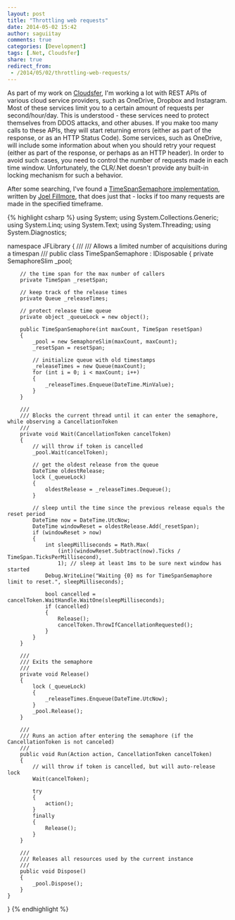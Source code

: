 ```yaml
---
layout: post
title: "Throttling web requests"
date: 2014-05-02 15:42
author: saguiitay
comments: true
categories: [Development]
tags: [.Net, Cloudsfer]
share: true
redirect_from:
 - /2014/05/02/throttling-web-requests/
---
```

As part of my work on [Cloudsfer](http://www.cloudsfer.com), I'm working a lot with REST APIs of various cloud service providers, such as
OneDrive, Dropbox and Instagram. Most of these services limit you to a certain amount of requests per second/hour/day. This is understood - these
services need to protect themselves from DDOS attacks, and other abuses. If you make too many calls to these APIs, they will start returning
errors (either as part of the response, or as an HTTP Status Code). Some services, such as OneDrive, will include some information about
when you should retry your request (either as part of the response, or perhaps as an HTTP header). In order to avoid such cases, you need
to control the number of requests made in each time window. Unfortunately, the CLR/.Net doesn't provide any built-in locking mechanism for
such a behavior.

After some searching, I've found a [TimeSpanSemaphore implementation](http://joelfillmore.com/throttling-web-api-calls/), written by [Joel Fillmore](http://joelfillmore.com/),
that does just that - locks if too many requests are made in the specified timeframe.

{% highlight csharp %}
using System;
using System.Collections.Generic;
using System.Linq;
using System.Text;
using System.Threading;
using System.Diagnostics;

namespace JFLibrary
{
	/// 
	/// Allows a limited number of acquisitions during a timespan
	/// 
	public class TimeSpanSemaphore : IDisposable
	{
		private SemaphoreSlim _pool;

		// the time span for the max number of callers
		private TimeSpan _resetSpan;

		// keep track of the release times
		private Queue _releaseTimes;

		// protect release time queue
		private object _queueLock = new object();

		public TimeSpanSemaphore(int maxCount, TimeSpan resetSpan)
		{
			_pool = new SemaphoreSlim(maxCount, maxCount);
			_resetSpan = resetSpan;

			// initialize queue with old timestamps
			_releaseTimes = new Queue(maxCount);
			for (int i = 0; i < maxCount; i++)
			{
				_releaseTimes.Enqueue(DateTime.MinValue);
			}
		}

		/// 
		/// Blocks the current thread until it can enter the semaphore, while observing a CancellationToken
		/// 
		private void Wait(CancellationToken cancelToken)
		{
			// will throw if token is cancelled
			_pool.Wait(cancelToken);

			// get the oldest release from the queue
			DateTime oldestRelease;
			lock (_queueLock)
			{
				oldestRelease = _releaseTimes.Dequeue();
			}

			// sleep until the time since the previous release equals the reset period
			DateTime now = DateTime.UtcNow;
			DateTime windowReset = oldestRelease.Add(_resetSpan);
			if (windowReset > now)
			{
				int sleepMilliseconds = Math.Max(
					(int)(windowReset.Subtract(now).Ticks / TimeSpan.TicksPerMillisecond),
					1); // sleep at least 1ms to be sure next window has started
				Debug.WriteLine("Waiting {0} ms for TimeSpanSemaphore limit to reset.", sleepMilliseconds);

				bool cancelled = cancelToken.WaitHandle.WaitOne(sleepMilliseconds);
				if (cancelled)
				{
					Release();
					cancelToken.ThrowIfCancellationRequested();
				}
			}
		}

		/// 
		/// Exits the semaphore
		/// 
		private void Release()
		{
			lock (_queueLock)
			{
				_releaseTimes.Enqueue(DateTime.UtcNow);
			}
			_pool.Release();
		}

		/// 
		/// Runs an action after entering the semaphore (if the CancellationToken is not canceled)
		/// 
		public void Run(Action action, CancellationToken cancelToken)
		{
			// will throw if token is cancelled, but will auto-release lock
			Wait(cancelToken);

			try
			{
				action();
			}
			finally
			{
				Release();
			}
		}

		/// 
		/// Releases all resources used by the current instance
		/// 
		public void Dispose()
		{
			_pool.Dispose();
		}
	}
}
{% endhighlight %}

